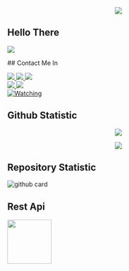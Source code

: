 </h1>
<p align="center">
  <img src="https://uploader.hardianto.xyz/uploads/recfile-1636972914396.jpg" />
</p>

## Hello There
<a href="//youtube.com/channel/UCkra5RBdiOarRs8HeyFlviQ"><img align="center" src="https://cardivo.vercel.app/api?name=Wahyubotz78&description=Halo,%20I%27m%20Wahyu%20dan%20saya%20masih%20programer%20pemula%20Nice%20to%20meet%20you%20%F0%9F%91%8B&image=https://avatars.githubusercontent.com/Wahyubotz78&usqp=CAU&backgroundColor=%23ecf0f1&youtube=Wahyu BOTZ&github=Wahyubotz78&pattern=ticTacToe&colorPattern=%23eaeaea&site=https://killuaapi89.herokuapp.com"/></a>
</p>
## Contact Me In

  <a href="https://instagram.com/nathanaelhananta"><img src="https://img.shields.io/badge/Instagram-E4405F?style=for-the-badge&logo=instagram&logoColor=white"/> 
  <a href="https://wa.me/6283890284607/"><img src="https://img.shields.io/badge/WhatsApp-25D366?style=for-the-badge&logo=whatsapp&logoColor=white" />
<a href="https://youtu.be/lLodz2UzUNg"><img src="https://img.shields.io/badge/YouTube-Wahyu BOTZ-ff0000?style=for-the-badge&logo=youtube&logoColor=ff0000&link=https://youtube.com/c/ZEROBOT7" /><br>
   <a href="https://github.com/Wahyubotz78"><img src="https://img.shields.io/badge/-GitHub-black?style=flat-square&logo=github" /> 
  <a href="https://youtube.com/channel/UCkra5RBdiOarRs8HeyFlviQ"><img src="https://img.shields.io/youtube/channel/subscribers/UC7SydwUESoyOQ3qZZuoaNHw?style=social" /> <br>
  <a href="https://komarev.com/ghpvc/?username=Wahyubotz78&color=blue&style=flat-square&label=Profile+Views"><img title="Watching" src="https://komarev.com/ghpvc/?username=ZeroChan&color=blue&style=flat-square&label=Profile+View"></a>
  </p>

## Github Statistic

<p align="center"><a href="https://github.com/Wahyubotz78"><img src="https://github-readme-stats.vercel.app/api?username=Wahyubotz78&show_icons=true&theme=radical"></a></p>
<p align="center"><a href="https://github.com/Wahyubotz78"><img src="https://github-readme-stats.vercel.app/api/top-langs/?username=Wahyubotz78&theme=radical&layout=compact"></a></p> 

## Repository Statistic
![github card](https://github-readme-stats.vercel.app/api/pin/?username=ZeroChanBot&repo=tesapi&theme=dark)

## Rest Api
<a href="https://killuaapi89.herokuapp.com"><img src="https://uploader.hardianto.xyz/uploads/recfile-1636972914396.jpg" width="100" height="100"></a> 

